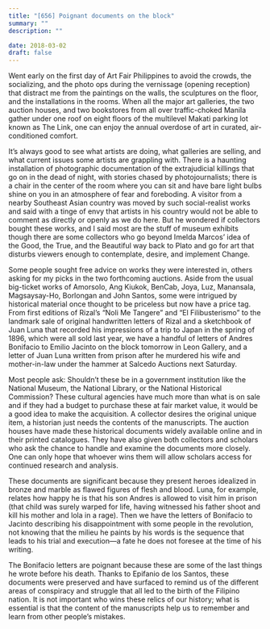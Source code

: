 ```yaml
---
title: "[656] Poignant documents on the block"
summary: ""
description: ""

date: 2018-03-02
draft: false
---
```


Went early on the first day of Art Fair Philippines to avoid the crowds, the socializing, and the photo ops during the vernissage (opening reception) that distract me from the paintings on the walls, the sculptures on the floor, and the installations in the rooms. When all the major art galleries, the two auction houses, and two bookstores from all over traffic-choked Manila gather under one roof on eight floors of the multilevel Makati parking lot known as The Link, one can enjoy the annual overdose of art in curated, air-conditioned comfort.

It’s always good to see what artists are doing, what galleries are selling, and what current issues some artists are grappling with. There is a haunting installation of photographic documentation of the extrajudicial killings that go on in the dead of night, with stories chased by photojournalists; there is a chair in the center of the room where you can sit and have bare light bulbs shine on you in an atmosphere of fear and foreboding. A visitor from a nearby Southeast Asian country was moved by such social-realist works and said with a tinge of envy that artists in his country would not be able to comment as directly or openly as we do here. But he wondered if collectors bought these works, and I said most are the stuff of museum exhibits though there are some collectors who go beyond Imelda Marcos’ idea of the Good, the True, and the Beautiful way back to Plato and go for art that disturbs viewers enough to contemplate, desire, and implement Change.

Some people sought free advice on works they were interested in, others asking for my picks in the two forthcoming auctions. Aside from the usual big-ticket works of Amorsolo, Ang Kiukok, BenCab, Joya, Luz, Manansala, Magsaysay-Ho, Borlongan and John Santos, some were intrigued by historical material once thought to be priceless but now have a price tag. From first editions of Rizal’s “Noli Me Tangere” and “El Filibusterismo” to the landmark sale of original handwritten letters of Rizal and a sketchbook of Juan Luna that recorded his impressions of a trip to Japan in the spring of 1896, which were all sold last year, we have a handful of letters of Andres Bonifacio to Emilio Jacinto on the block tomorrow in Leon Gallery, and a letter of Juan Luna written from prison after he murdered his wife and mother-in-law under the hammer at Salcedo Auctions next Saturday.

Most people ask: Shouldn’t these be in a government institution like the National Museum, the National Library, or the National Historical Commission? These cultural agencies have much more than what is on sale and if they had a budget to purchase these at fair market value, it would be a good idea to make the acquisition. A collector desires the original unique item, a historian just needs the contents of the manuscripts. The auction houses have made these historical documents widely available online and in their printed catalogues. They have also given both collectors and scholars who ask the chance to handle and examine the documents more closely. One can only hope that whoever wins them will allow scholars access for continued research and analysis.

These documents are significant because they present heroes idealized in bronze and marble as flawed figures of flesh and blood. Luna, for example, relates how happy he is that his son Andres is allowed to visit him in prison (that child was surely warped for life, having witnessed his father shoot and kill his mother and lola in a rage). Then we have the letters of Bonifacio to Jacinto describing his disappointment with some people in the revolution, not knowing that the milieu he paints by his words is the sequence that leads to his trial and execution—a fate he does not foresee at the time of his writing.

The Bonifacio letters are poignant because these are some of the last things he wrote before his death. Thanks to Epifanio de los Santos, these documents were preserved and have surfaced to remind us of the different areas of conspiracy and struggle that all led to the birth of the Filipino nation. It is not important who wins these relics of our history; what is essential is that the content of the manuscripts help us to remember and learn from other people’s mistakes.
